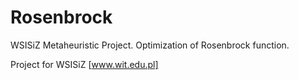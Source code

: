 Rosenbrock
==========

WSISiZ Metaheuristic Project. Optimization of Rosenbrock function.

Project for WSISiZ [www.wit.edu.pl]
